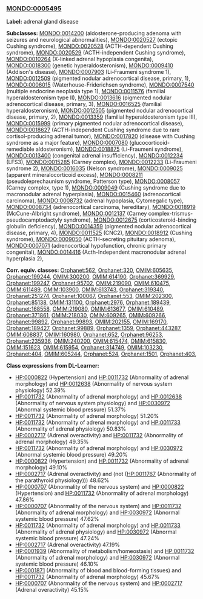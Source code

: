 
### [MONDO:0005495](http://purl.obolibrary.org/obo/MONDO_0005495)
**Label:** adrenal gland disease

**Subclasses:** [MONDO:0014200](http://purl.obolibrary.org/obo/MONDO_0014200) (aldosterone-producing adenoma with seizures and neurological abnormalities), [MONDO:0020527](http://purl.obolibrary.org/obo/MONDO_0020527) (ectopic Cushing syndrome), [MONDO:0020528](http://purl.obolibrary.org/obo/MONDO_0020528) (ACTH-dependent Cushing syndrome), [MONDO:0020529](http://purl.obolibrary.org/obo/MONDO_0020529) (ACTH-independent Cushing syndrome), [MONDO:0010264](http://purl.obolibrary.org/obo/MONDO_0010264) (X-linked adrenal hypoplasia congenita), [MONDO:0018300](http://purl.obolibrary.org/obo/MONDO_0018300) (genetic hyperaldosteronism), [MONDO:0009410](http://purl.obolibrary.org/obo/MONDO_0009410) (Addison's disease), [MONDO:0007903](http://purl.obolibrary.org/obo/MONDO_0007903) (Li-Fraumeni syndrome 1), [MONDO:0012509](http://purl.obolibrary.org/obo/MONDO_0012509) (pigmented nodular adrenocortical disease, primary, 1), [MONDO:0006015](http://purl.obolibrary.org/obo/MONDO_0006015) (Waterhouse-Friderichsen syndrome), [MONDO:0007540](http://purl.obolibrary.org/obo/MONDO_0007540) (multiple endocrine neoplasia type 1), [MONDO:0011576](http://purl.obolibrary.org/obo/MONDO_0011576) (familial hyperaldosteronism type II), [MONDO:0013616](http://purl.obolibrary.org/obo/MONDO_0013616) (pigmented nodular adrenocortical disease, primary, 3), [MONDO:0016525](http://purl.obolibrary.org/obo/MONDO_0016525) (familial hyperaldosteronism), [MONDO:0012505](http://purl.obolibrary.org/obo/MONDO_0012505) (pigmented nodular adrenocortical disease, primary, 2), [MONDO:0013359](http://purl.obolibrary.org/obo/MONDO_0013359) (familial hyperaldosteronism type III), [MONDO:0015999](http://purl.obolibrary.org/obo/MONDO_0015999) (primary pigmented nodular adrenocortical disease), [MONDO:0018627](http://purl.obolibrary.org/obo/MONDO_0018627) (ACTH-independent Cushing syndrome due to rare cortisol-producing adrenal tumor), [MONDO:0017820](http://purl.obolibrary.org/obo/MONDO_0017820) (disease with Cushing syndrome as a major feature), [MONDO:0007080](http://purl.obolibrary.org/obo/MONDO_0007080) (glucocorticoid-remediable aldosteronism), [MONDO:0018875](http://purl.obolibrary.org/obo/MONDO_0018875) (Li-Fraumeni syndrome), [MONDO:0013400](http://purl.obolibrary.org/obo/MONDO_0013400) (congenital adrenal insufficiency), [MONDO:0012234](http://purl.obolibrary.org/obo/MONDO_0012234) (LFS3), [MONDO:0015285](http://purl.obolibrary.org/obo/MONDO_0015285) (Carney complex), [MONDO:0012233](http://purl.obolibrary.org/obo/MONDO_0012233) (Li-Fraumeni syndrome 2), [MONDO:0016035](http://purl.obolibrary.org/obo/MONDO_0016035) (Nelson syndrome), [MONDO:0009025](http://purl.obolibrary.org/obo/MONDO_0009025) (apparent mineralocorticoid excess), [MONDO:0008211](http://purl.obolibrary.org/obo/MONDO_0008211) (pseudoleprechaunism syndrome, Patterson type), [MONDO:0008057](http://purl.obolibrary.org/obo/MONDO_0008057) (Carney complex, type 1), [MONDO:0009049](http://purl.obolibrary.org/obo/MONDO_0009049) (Cushing syndrome due to macronodular adrenal hyperplasia), [MONDO:0015460](http://purl.obolibrary.org/obo/MONDO_0015460) (adrenocortical carcinoma), [MONDO:0008732](http://purl.obolibrary.org/obo/MONDO_0008732) (adrenal hypoplasia, Cytomegalic type), [MONDO:0008734](http://purl.obolibrary.org/obo/MONDO_0008734) (adrenocortical carcinoma, hereditary), [MONDO:0018919](http://purl.obolibrary.org/obo/MONDO_0018919) (McCune-Albright syndrome), [MONDO:0012137](http://purl.obolibrary.org/obo/MONDO_0012137) (Carney complex-trismus-pseudocamptodactyly syndrome), [MONDO:0012675](http://purl.obolibrary.org/obo/MONDO_0012675) (corticosteroid-binding globulin deficiency), [MONDO:0014359](http://purl.obolibrary.org/obo/MONDO_0014359) (pigmented nodular adrenocortical disease, primary, 4), [MONDO:0011525](http://purl.obolibrary.org/obo/MONDO_0011525) (CNC2), [MONDO:0018912](http://purl.obolibrary.org/obo/MONDO_0018912) (Cushing syndrome), [MONDO:0009050](http://purl.obolibrary.org/obo/MONDO_0009050) (ACTH-secreting pituitary adenoma), [MONDO:0007071](http://purl.obolibrary.org/obo/MONDO_0007071) (adrenocortical hypofunction, chronic primary congenital), [MONDO:0014416](http://purl.obolibrary.org/obo/MONDO_0014416) (Acth-Independent macronodular adrenal hyperplasia 2), 

**Corr. equiv. classes:** [Orphanet:562](http://www.orpha.net/ORDO/Orphanet_562), [Orphanet:320](http://www.orpha.net/ORDO/Orphanet_320), [OMIM:605635](http://purl.obolibrary.org/obo/OMIM_605635), [Orphanet:199244](http://www.orpha.net/ORDO/Orphanet_199244), [OMIM:300200](http://purl.obolibrary.org/obo/OMIM_300200), [OMIM:614190](http://purl.obolibrary.org/obo/OMIM_614190), [Orphanet:369929](http://www.orpha.net/ORDO/Orphanet_369929), [Orphanet:199247](http://www.orpha.net/ORDO/Orphanet_199247), [Orphanet:95702](http://www.orpha.net/ORDO/Orphanet_95702), [OMIM:219090](http://purl.obolibrary.org/obo/OMIM_219090), [OMIM:610475](http://purl.obolibrary.org/obo/OMIM_610475), [OMIM:611489](http://purl.obolibrary.org/obo/OMIM_611489), [OMIM:103900](http://purl.obolibrary.org/obo/OMIM_103900), [OMIM:613743](http://purl.obolibrary.org/obo/OMIM_613743), [Orphanet:319340](http://www.orpha.net/ORDO/Orphanet_319340), [Orphanet:251274](http://www.orpha.net/ORDO/Orphanet_251274), [Orphanet:100067](http://www.orpha.net/ORDO/Orphanet_100067), [Orphanet:553](http://www.orpha.net/ORDO/Orphanet_553), [OMIM:202300](http://purl.obolibrary.org/obo/OMIM_202300), [Orphanet:85138](http://www.orpha.net/ORDO/Orphanet_85138), [OMIM:131100](http://purl.obolibrary.org/obo/OMIM_131100), [Orphanet:2976](http://www.orpha.net/ORDO/Orphanet_2976), [Orphanet:189439](http://www.orpha.net/ORDO/Orphanet_189439), [Orphanet:168558](http://www.orpha.net/ORDO/Orphanet_168558), [OMIM:219080](http://purl.obolibrary.org/obo/OMIM_219080), [OMIM:613677](http://purl.obolibrary.org/obo/OMIM_613677), [OMIM:610489](http://purl.obolibrary.org/obo/OMIM_610489), [Orphanet:371861](http://www.orpha.net/ORDO/Orphanet_371861), [OMIM:218030](http://purl.obolibrary.org/obo/OMIM_218030), [OMIM:609265](http://purl.obolibrary.org/obo/OMIM_609265), [OMIM:609266](http://purl.obolibrary.org/obo/OMIM_609266), [Orphanet:99892](http://www.orpha.net/ORDO/Orphanet_99892), [Orphanet:99893](http://www.orpha.net/ORDO/Orphanet_99893), [OMIM:202155](http://purl.obolibrary.org/obo/OMIM_202155), [OMIM:169170](http://purl.obolibrary.org/obo/OMIM_169170), [Orphanet:189427](http://www.orpha.net/ORDO/Orphanet_189427), [Orphanet:99889](http://www.orpha.net/ORDO/Orphanet_99889), [Orphanet:1359](http://www.orpha.net/ORDO/Orphanet_1359), [Orphanet:443287](http://www.orpha.net/ORDO/Orphanet_443287), [OMIM:608837](http://purl.obolibrary.org/obo/OMIM_608837), [OMIM:160980](http://purl.obolibrary.org/obo/OMIM_160980), [Orphanet:652](http://www.orpha.net/ORDO/Orphanet_652), [Orphanet:96253](http://www.orpha.net/ORDO/Orphanet_96253), [Orphanet:235936](http://www.orpha.net/ORDO/Orphanet_235936), [OMIM:240200](http://purl.obolibrary.org/obo/OMIM_240200), [OMIM:615474](http://purl.obolibrary.org/obo/OMIM_615474), [OMIM:615830](http://purl.obolibrary.org/obo/OMIM_615830), [OMIM:151623](http://purl.obolibrary.org/obo/OMIM_151623), [OMIM:615954](http://purl.obolibrary.org/obo/OMIM_615954), [Orphanet:314749](http://www.orpha.net/ORDO/Orphanet_314749), [OMIM:103230](http://purl.obolibrary.org/obo/OMIM_103230), [Orphanet:404](http://www.orpha.net/ORDO/Orphanet_404), [OMIM:605244](http://purl.obolibrary.org/obo/OMIM_605244), [Orphanet:524](http://www.orpha.net/ORDO/Orphanet_524), [Orphanet:1501](http://www.orpha.net/ORDO/Orphanet_1501), [Orphanet:403](http://www.orpha.net/ORDO/Orphanet_403), 

**Class expressions from DL-Learner:**

- [HP:0000822](http://purl.obolibrary.org/obo/HP_0000822) (Hypertension) and [HP:0011732](http://purl.obolibrary.org/obo/HP_0011732) (Abnormality of adrenal morphology) and [HP:0012638](http://purl.obolibrary.org/obo/HP_0012638) (Abnormality of nervous system physiology) 52.39%
- [HP:0011732](http://purl.obolibrary.org/obo/HP_0011732) (Abnormality of adrenal morphology) and [HP:0012638](http://purl.obolibrary.org/obo/HP_0012638) (Abnormality of nervous system physiology) and [HP:0030972](http://purl.obolibrary.org/obo/HP_0030972) (Abnormal systemic blood pressure) 51.37%
- [HP:0011732](http://purl.obolibrary.org/obo/HP_0011732) (Abnormality of adrenal morphology) 51.20%
- [HP:0011732](http://purl.obolibrary.org/obo/HP_0011732) (Abnormality of adrenal morphology) and [HP:0011733](http://purl.obolibrary.org/obo/HP_0011733) (Abnormality of adrenal physiology) 50.83%
- [HP:0002717](http://purl.obolibrary.org/obo/HP_0002717) (Adrenal overactivity) and [HP:0011732](http://purl.obolibrary.org/obo/HP_0011732) (Abnormality of adrenal morphology) 49.35%
- [HP:0011732](http://purl.obolibrary.org/obo/HP_0011732) (Abnormality of adrenal morphology) and [HP:0030972](http://purl.obolibrary.org/obo/HP_0030972) (Abnormal systemic blood pressure) 49.20%
- [HP:0000822](http://purl.obolibrary.org/obo/HP_0000822) (Hypertension) and [HP:0011732](http://purl.obolibrary.org/obo/HP_0011732) (Abnormality of adrenal morphology) 49.10%
- [HP:0002717](http://purl.obolibrary.org/obo/HP_0002717) (Adrenal overactivity) and (not ([HP:0011767](http://purl.obolibrary.org/obo/HP_0011767) (Abnormality of the parathyroid physiology))) 48.62%
- [HP:0000707](http://purl.obolibrary.org/obo/HP_0000707) (Abnormality of the nervous system) and [HP:0000822](http://purl.obolibrary.org/obo/HP_0000822) (Hypertension) and [HP:0011732](http://purl.obolibrary.org/obo/HP_0011732) (Abnormality of adrenal morphology) 47.86%
- [HP:0000707](http://purl.obolibrary.org/obo/HP_0000707) (Abnormality of the nervous system) and [HP:0011732](http://purl.obolibrary.org/obo/HP_0011732) (Abnormality of adrenal morphology) and [HP:0030972](http://purl.obolibrary.org/obo/HP_0030972) (Abnormal systemic blood pressure) 47.62%
- [HP:0011732](http://purl.obolibrary.org/obo/HP_0011732) (Abnormality of adrenal morphology) and [HP:0011733](http://purl.obolibrary.org/obo/HP_0011733) (Abnormality of adrenal physiology) and [HP:0030972](http://purl.obolibrary.org/obo/HP_0030972) (Abnormal systemic blood pressure) 47.24%
- [HP:0002717](http://purl.obolibrary.org/obo/HP_0002717) (Adrenal overactivity) 47.19%
- [HP:0001939](http://purl.obolibrary.org/obo/HP_0001939) (Abnormality of metabolism/homeostasis) and [HP:0011732](http://purl.obolibrary.org/obo/HP_0011732) (Abnormality of adrenal morphology) and [HP:0030972](http://purl.obolibrary.org/obo/HP_0030972) (Abnormal systemic blood pressure) 46.10%
- [HP:0001871](http://purl.obolibrary.org/obo/HP_0001871) (Abnormality of blood and blood-forming tissues) and [HP:0011732](http://purl.obolibrary.org/obo/HP_0011732) (Abnormality of adrenal morphology) 45.67%
- [HP:0000707](http://purl.obolibrary.org/obo/HP_0000707) (Abnormality of the nervous system) and [HP:0002717](http://purl.obolibrary.org/obo/HP_0002717) (Adrenal overactivity) 45.15%


